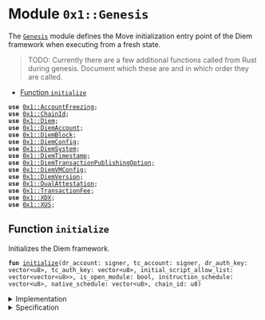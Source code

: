 
<a name="0x1_Genesis"></a>

# Module `0x1::Genesis`

The <code><a href="Genesis.md#0x1_Genesis">Genesis</a></code> module defines the Move initialization entry point of the Diem framework
when executing from a fresh state.

> TODO: Currently there are a few additional functions called from Rust during genesis.
> Document which these are and in which order they are called.


-  [Function `initialize`](#0x1_Genesis_initialize)


<pre><code><b>use</b> <a href="AccountFreezing.md#0x1_AccountFreezing">0x1::AccountFreezing</a>;
<b>use</b> <a href="ChainId.md#0x1_ChainId">0x1::ChainId</a>;
<b>use</b> <a href="Diem.md#0x1_Diem">0x1::Diem</a>;
<b>use</b> <a href="DiemAccount.md#0x1_DiemAccount">0x1::DiemAccount</a>;
<b>use</b> <a href="DiemBlock.md#0x1_DiemBlock">0x1::DiemBlock</a>;
<b>use</b> <a href="DiemConfig.md#0x1_DiemConfig">0x1::DiemConfig</a>;
<b>use</b> <a href="DiemSystem.md#0x1_DiemSystem">0x1::DiemSystem</a>;
<b>use</b> <a href="DiemTimestamp.md#0x1_DiemTimestamp">0x1::DiemTimestamp</a>;
<b>use</b> <a href="DiemTransactionPublishingOption.md#0x1_DiemTransactionPublishingOption">0x1::DiemTransactionPublishingOption</a>;
<b>use</b> <a href="DiemVMConfig.md#0x1_DiemVMConfig">0x1::DiemVMConfig</a>;
<b>use</b> <a href="DiemVersion.md#0x1_DiemVersion">0x1::DiemVersion</a>;
<b>use</b> <a href="DualAttestation.md#0x1_DualAttestation">0x1::DualAttestation</a>;
<b>use</b> <a href="TransactionFee.md#0x1_TransactionFee">0x1::TransactionFee</a>;
<b>use</b> <a href="XDX.md#0x1_XDX">0x1::XDX</a>;
<b>use</b> <a href="XUS.md#0x1_XUS">0x1::XUS</a>;
</code></pre>



<a name="0x1_Genesis_initialize"></a>

## Function `initialize`

Initializes the Diem framework.


<pre><code><b>fun</b> <a href="Genesis.md#0x1_Genesis_initialize">initialize</a>(dr_account: signer, tc_account: signer, dr_auth_key: vector&lt;u8&gt;, tc_auth_key: vector&lt;u8&gt;, initial_script_allow_list: vector&lt;vector&lt;u8&gt;&gt;, is_open_module: bool, instruction_schedule: vector&lt;u8&gt;, native_schedule: vector&lt;u8&gt;, chain_id: u8)
</code></pre>



<details>
<summary>Implementation</summary>


<pre><code><b>fun</b> <a href="Genesis.md#0x1_Genesis_initialize">initialize</a>(
    dr_account: signer,
    tc_account: signer,
    dr_auth_key: vector&lt;u8&gt;,
    tc_auth_key: vector&lt;u8&gt;,
    initial_script_allow_list: vector&lt;vector&lt;u8&gt;&gt;,
    is_open_module: bool,
    instruction_schedule: vector&lt;u8&gt;,
    native_schedule: vector&lt;u8&gt;,
    chain_id: u8,
) {
    <b>let</b> dr_account = &dr_account;
    <b>let</b> tc_account = &tc_account;

    <a href="DiemAccount.md#0x1_DiemAccount_initialize">DiemAccount::initialize</a>(dr_account,x"00000000000000000000000000000000");

    <a href="ChainId.md#0x1_ChainId_initialize">ChainId::initialize</a>(dr_account, chain_id);

    // On-chain config setup
    <a href="DiemConfig.md#0x1_DiemConfig_initialize">DiemConfig::initialize</a>(dr_account);

    // Currency setup
    <a href="Diem.md#0x1_Diem_initialize">Diem::initialize</a>(dr_account);

    // Currency setup
    <a href="XUS.md#0x1_XUS_initialize">XUS::initialize</a>(dr_account, tc_account);

    <a href="XDX.md#0x1_XDX_initialize">XDX::initialize</a>(
        dr_account,
        tc_account,
    );

    <a href="AccountFreezing.md#0x1_AccountFreezing_initialize">AccountFreezing::initialize</a>(dr_account);

    <a href="TransactionFee.md#0x1_TransactionFee_initialize">TransactionFee::initialize</a>(tc_account);

    <a href="DiemSystem.md#0x1_DiemSystem_initialize_validator_set">DiemSystem::initialize_validator_set</a>(
        dr_account,
    );
    <a href="DiemVersion.md#0x1_DiemVersion_initialize">DiemVersion::initialize</a>(
        dr_account,
    );
    <a href="DualAttestation.md#0x1_DualAttestation_initialize">DualAttestation::initialize</a>(
        dr_account,
    );
    <a href="DiemBlock.md#0x1_DiemBlock_initialize_block_metadata">DiemBlock::initialize_block_metadata</a>(dr_account);

    <b>let</b> dr_rotate_key_cap = <a href="DiemAccount.md#0x1_DiemAccount_extract_key_rotation_capability">DiemAccount::extract_key_rotation_capability</a>(dr_account);
    <a href="DiemAccount.md#0x1_DiemAccount_rotate_authentication_key">DiemAccount::rotate_authentication_key</a>(&dr_rotate_key_cap, dr_auth_key);
    <a href="DiemAccount.md#0x1_DiemAccount_restore_key_rotation_capability">DiemAccount::restore_key_rotation_capability</a>(dr_rotate_key_cap);

    <a href="DiemTransactionPublishingOption.md#0x1_DiemTransactionPublishingOption_initialize">DiemTransactionPublishingOption::initialize</a>(
        dr_account,
        initial_script_allow_list,
        is_open_module,
    );

    <a href="DiemVMConfig.md#0x1_DiemVMConfig_initialize">DiemVMConfig::initialize</a>(
        dr_account,
        instruction_schedule,
        native_schedule,
    );

    <b>let</b> tc_rotate_key_cap = <a href="DiemAccount.md#0x1_DiemAccount_extract_key_rotation_capability">DiemAccount::extract_key_rotation_capability</a>(tc_account);
    <a href="DiemAccount.md#0x1_DiemAccount_rotate_authentication_key">DiemAccount::rotate_authentication_key</a>(&tc_rotate_key_cap, tc_auth_key);
    <a href="DiemAccount.md#0x1_DiemAccount_restore_key_rotation_capability">DiemAccount::restore_key_rotation_capability</a>(tc_rotate_key_cap);

    // After we have called this function, all invariants which are guarded by
    // `<a href="DiemTimestamp.md#0x1_DiemTimestamp_is_operating">DiemTimestamp::is_operating</a>() ==&gt;...` will become active and a verification condition.
    // See also discussion at function specification.
    <a href="DiemTimestamp.md#0x1_DiemTimestamp_set_time_has_started">DiemTimestamp::set_time_has_started</a>(dr_account);
}
</code></pre>



</details>

<details>
<summary>Specification</summary>

For verification of genesis, the goal is to prove that all the invariants which
become active after the end of this function hold.This cannot be achieved with
modular verification as we do in regular continuous testing.Rather, this module must
be verified **together** with the module(s) which provides the invariant.

> TODO: currently verifying this module together with modules providing invariants
> (see above) times out.This can likely be solved by making more of the initialize
> functions called by this function opaque, and prove the according invariants locally to
> each module.

Assume that this is called in genesis state (no timestamp).


<pre><code><b>requires</b> <a href="DiemTimestamp.md#0x1_DiemTimestamp_is_genesis">DiemTimestamp::is_genesis</a>();
</code></pre>



</details>


[//]: # ("File containing references which can be used from documentation")
[ACCESS_CONTROL]: https://github.com/diem/dip/blob/main/dips/dip-2.md
[ROLE]: https://github.com/diem/dip/blob/main/dips/dip-2.md#roles
[PERMISSION]: https://github.com/diem/dip/blob/main/dips/dip-2.md#permissions
